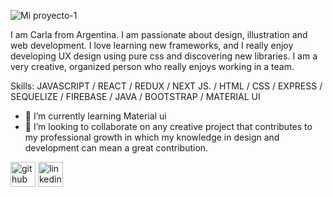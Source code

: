 
![Mi proyecto-1](https://user-images.githubusercontent.com/93951673/205737798-3f901130-ced7-4c6f-867c-ddbde2598d28.png)


I am Carla from Argentina. I am passionate about design, illustration and web development. I love learning new frameworks, and I really enjoy developing UX design using pure css and discovering new libraries. I am a very creative, organized person who really enjoys working in a team.

Skills: JAVASCRIPT / REACT / REDUX / NEXT JS. / HTML / CSS / EXPRESS / SEQUELIZE / FIREBASE / JAVA /  BOOTSTRAP / MATERIAL UI

- 🌱 I’m currently learning Material ui  
- 👯 I’m looking to collaborate on  any creative project that contributes to my professional growth in which my knowledge in design and development can mean a great contribution. 


[<img src='https://cdn.jsdelivr.net/npm/simple-icons@3.0.1/icons/github.svg' alt='github' height='40'>](https://github.com/caluMarquez)  [<img src='https://cdn.jsdelivr.net/npm/simple-icons@3.0.1/icons/linkedin.svg' alt='linkedin' height='40'>](https://www.linkedin.com/in/https://www.linkedin.com/in/carla-marquez-//)  



